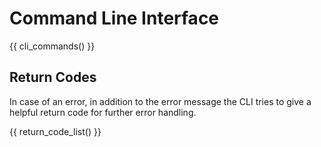 # Command Line Interface

{{ cli_commands() }}

## Return Codes

In case of an error, in addition to the error message the CLI tries to give a helpful return code for further error handling.

{{ return_code_list() }}

